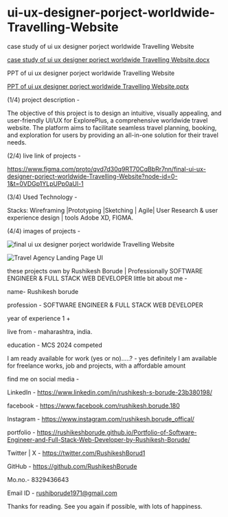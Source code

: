 # ui-ux-designer-porject-worldwide-Travelling-Website

case study of ui ux designer porject worldwide Travelling Website


[case study of ui ux designer porject worldwide Travelling Website.docx](https://github.com/user-attachments/files/15757368/case.study.of.ui.ux.designer.porject.worldwide.Travelling.Website.docx)


PPT of ui ux designer porject worldwide Travelling Website

[PPT of ui ux designer porject worldwide Travelling Website.pptx](https://github.com/user-attachments/files/15757370/PPT.of.ui.ux.designer.porject.worldwide.Travelling.Website.pptx)


(1/4) project description -

The objective of this project is to design an intuitive, visually appealing, and user-friendly UI/UX for ExplorePlus, a comprehensive worldwide travel website. The platform aims to facilitate seamless travel planning, booking, and exploration for users by providing an all-in-one solution for their travel needs.


(2/4) live link of projects - 

https://www.figma.com/proto/qvd7d30q9RT70CqBbRr7nn/final-ui-ux-designer-porject-worldwide-Travelling-Website?node-id=0-1&t=0VDGp1YLpUPp0aUl-1



(3/4) Used Technology - 

Stacks: Wireframing |Prototyping |Sketching | Agile| User Research & user experience design | tools Adobe XD, FIGMA.



(4/4) images of projects - 


![final ui ux designer porject worldwide Travelling Website](https://github.com/RushikeshBorude/ui-ux-designer-porject-worldwide-Travelling-Website/assets/86228914/c40ddee1-191a-4a67-8c59-bdb31bb54e95)



![Travel Agency Landing Page UI](https://github.com/RushikeshBorude/ui-ux-designer-porject-worldwide-Travelling-Website/assets/86228914/adadbce2-904a-4aa6-be8e-d2fbf316211e)




these projects own by Rushikesh Borude | Professionally SOFTWARE ENGINEER & FULL STACK WEB DEVELOPER little bit about me -

name- Rushikesh borude

profession - SOFTWARE ENGINEER & FULL STACK WEB DEVELOPER

year of experience 1 +

live from - maharashtra, india.

education - MCS 2024 competed

I am ready available for work (yes or no).....? - yes definitely I am available for freelance works, job and projects, with a affordable amount

find me on social media -

LinkedIn - https://www.linkedin.com/in/rushikesh-s-borude-23b380198/

facebook - https://www.facebook.com/rushikesh.borude.180

Instagram - https://www.instagram.com/rushikesh.borude_offical/

portfolio - https://rushikeshborude.github.io/Portfolio-of-Software-Engineer-and-Full-Stack-Web-Developer-by-Rushikesh-Borude/

Twitter | X - https://twitter.com/RushikeshBorud1

GitHub - https://github.com/RushikeshBorude

Mo.no.- 8329436643

Email ID - rushiborude1971@gmail.com

Thanks for reading. See you again if possible, with lots of happiness.
